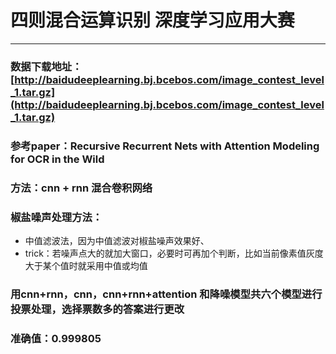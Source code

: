 # 四则混合运算识别 深度学习应用大赛
*** 
###  数据下载地址：[http://baidudeeplearning.bj.bcebos.com/image_contest_level_1.tar.gz](http://baidudeeplearning.bj.bcebos.com/image_contest_level_1.tar.gz)
###  参考paper：Recursive Recurrent Nets with Attention Modeling for OCR in the Wild
###  方法：cnn + rnn 混合卷积网络
### 椒盐噪声处理方法：
* 中值滤波法，因为中值滤波对椒盐噪声效果好、
* trick：若噪声点大的就加大窗口，必要时可再加个判断，比如当前像素值灰度大于某个值时就采用中值或均值
### 用cnn+rnn，cnn，cnn+rnn+attention 和降噪模型共六个模型进行投票处理，选择票数多的答案进行更改
### 准确值：0.999805
